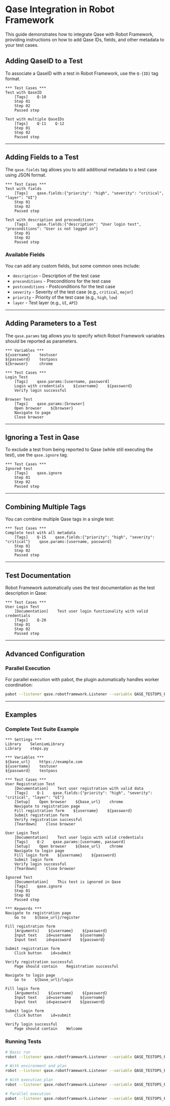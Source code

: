# Qase Integration in Robot Framework

This guide demonstrates how to integrate Qase with Robot Framework, providing instructions on how to add Qase IDs, fields, and other metadata to your test cases.

## Adding QaseID to a Test

To associate a QaseID with a test in Robot Framework, use the `Q-{ID}` tag format.

```robotframework
*** Test Cases ***
Test with QaseID
    [Tags]    Q-10
    Step 01
    Step 02
    Passed step

Test with multiple QaseIDs
    [Tags]    Q-11    Q-12
    Step 01
    Step 02
    Passed step
```

---

## Adding Fields to a Test

The `qase.fields` tag allows you to add additional metadata to a test case using JSON format.

```robotframework
*** Test Cases ***
Test with fields
    [Tags]    qase.fields:{"priority": "high", "severity": "critical", "layer": "UI"}
    Step 01
    Step 02
    Passed step

Test with description and preconditions
    [Tags]    qase.fields:{"description": "User login test", "preconditions": "User is not logged in"}
    Step 01
    Step 02
    Passed step
```

### Available Fields

You can add any custom fields, but some common ones include:

- `description` - Description of the test case
- `preconditions` - Preconditions for the test case
- `postconditions` - Postconditions for the test case
- `severity` - Severity of the test case (e.g., `critical`, `major`)
- `priority` - Priority of the test case (e.g., `high`, `low`)
- `layer` - Test layer (e.g., `UI`, `API`)

---

## Adding Parameters to a Test

The `qase.params` tag allows you to specify which Robot Framework variables should be reported as parameters.

```robotframework
*** Variables ***
${username}    testuser
${password}    testpass
${browser}     chrome

*** Test Cases ***
Login Test
    [Tags]    qase.params:[username, password]
    Login with credentials    ${username}    ${password}
    Verify login successful

Browser Test
    [Tags]    qase.params:[browser]
    Open browser    ${browser}
    Navigate to page
    Close browser
```

---

## Ignoring a Test in Qase

To exclude a test from being reported to Qase (while still executing the test), use the `qase.ignore` tag.

```robotframework
*** Test Cases ***
Ignored test
    [Tags]    qase.ignore
    Step 01
    Step 02
    Passed step
```

---

## Combining Multiple Tags

You can combine multiple Qase tags in a single test:

```robotframework
*** Test Cases ***
Complete test with all metadata
    [Tags]    Q-15    qase.fields:{"priority": "high", "severity": "critical"}    qase.params:[username, password]
    Step 01
    Step 02
    Passed step
```

---

## Test Documentation

Robot Framework automatically uses the test documentation as the test description in Qase:

```robotframework
*** Test Cases ***
User Login Test
    [Documentation]    Test user login functionality with valid credentials
    [Tags]    Q-20
    Step 01
    Step 02
    Passed step
```

---

## Advanced Configuration

### Parallel Execution

For parallel execution with pabot, the plugin automatically handles worker coordination:

```bash
pabot --listener qase.robotframework.Listener --variable QASE_TESTOPS_PROJECT:PROJECT_CODE --variable QASE_TESTOPS_API_TOKEN:YOUR_TOKEN tests/
```

---

## Examples

### Complete Test Suite Example

```robotframework
*** Settings ***
Library    SeleniumLibrary
Library    steps.py

*** Variables ***
${base_url}    https://example.com
${username}    testuser
${password}    testpass

*** Test Cases ***
User Registration Test
    [Documentation]    Test user registration with valid data
    [Tags]    Q-1    qase.fields:{"priority": "high", "severity": "critical", "layer": "UI"}
    [Setup]    Open browser    ${base_url}    chrome
    Navigate to registration page
    Fill registration form    ${username}    ${password}
    Submit registration form
    Verify registration successful
    [Teardown]    Close browser

User Login Test
    [Documentation]    Test user login with valid credentials
    [Tags]    Q-2    qase.params:[username, password]
    [Setup]    Open browser    ${base_url}    chrome
    Navigate to login page
    Fill login form    ${username}    ${password}
    Submit login form
    Verify login successful
    [Teardown]    Close browser

Ignored Test
    [Documentation]    This test is ignored in Qase
    [Tags]    qase.ignore
    Step 01
    Step 02
    Passed step

*** Keywords ***
Navigate to registration page
    Go to    ${base_url}/register

Fill registration form
    [Arguments]    ${username}    ${password}
    Input text    id=username    ${username}
    Input text    id=password    ${password}

Submit registration form
    Click button    id=submit

Verify registration successful
    Page should contain    Registration successful

Navigate to login page
    Go to    ${base_url}/login

Fill login form
    [Arguments]    ${username}    ${password}
    Input text    id=username    ${username}
    Input text    id=password    ${password}

Submit login form
    Click button    id=submit

Verify login successful
    Page should contain    Welcome
```

### Running Tests

```bash
# Basic run
robot --listener qase.robotframework.Listener --variable QASE_TESTOPS_PROJECT:MYPROJECT --variable QASE_TESTOPS_API_TOKEN:YOUR_TOKEN tests/

# With environment and plan
robot --listener qase.robotframework.Listener --variable QASE_TESTOPS_PROJECT:MYPROJECT --variable QASE_TESTOPS_API_TOKEN:YOUR_TOKEN --variable QASE_ENVIRONMENT:staging --variable QASE_TESTOPS_PLAN_ID:123 tests/

# With execution plan
robot --listener qase.robotframework.Listener --variable QASE_TESTOPS_PROJECT:MYPROJECT --variable QASE_TESTOPS_API_TOKEN:YOUR_TOKEN --variable QASE_EXECUTION_PLAN_PATH:plan.json tests/

# Parallel execution
pabot --listener qase.robotframework.Listener --variable QASE_TESTOPS_PROJECT:MYPROJECT --variable QASE_TESTOPS_API_TOKEN:YOUR_TOKEN tests/
```
